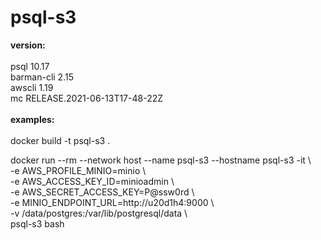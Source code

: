 # psql-s3

<B>version:</B><BR>
<BR>
psql 10.17<BR>
barman-cli 2.15<BR>
awscli 1.19<BR>
mc RELEASE.2021-06-13T17-48-22Z
<BR><BR>
<B>examples:</B><BR>
<BR>
docker build -t psql-s3 .

docker run --rm --network host --name psql-s3 --hostname psql-s3 -it \\<BR>
 -e AWS_PROFILE_MINIO=minio \\<BR>
 -e AWS_ACCESS_KEY_ID=minioadmin \\<BR>
 -e AWS_SECRET_ACCESS_KEY=P@ssw0rd \\<BR>
 -e MINIO_ENDPOINT_URL=http://u20d1h4:9000 \\<BR>
 -v /data/postgres:/var/lib/postgresql/data \\<BR>
 psql-s3 bash

